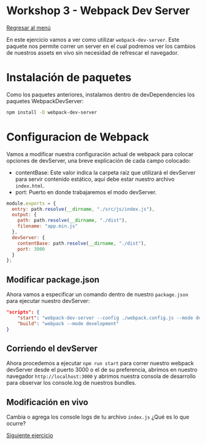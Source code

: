 # Workshop 3 - Webpack Dev Server

[Regresar al menú](./README.md)

En este ejercicio vamos a ver como utilizar `webpack-dev-server`. Este paquete nos permite correr un server en el cual podremos ver los cambios de nuestros assets en vivo sin necesidad de refrescar el navegador.

# Instalación de paquetes

Como los paquetes anteriores, instalamos dentro de devDependencies los paquetes WebpackDevServer:

```sh
npm install -D webpack-dev-server
```

# Configuracion de Webpack

Vamos a modificar nuestra configuración actual de webpack para colocar opciones de devServer, una breve explicación de cada campo colocado:

- contentBase: Este valor indica la carpeta raíz que utilizará el devServer para servir contenido estático, aquí debe estar nuestro archivo `index.html`.
- port: Puerto en donde trabajaremos el modo devServer.

```js
module.exports = {
  entry: path.resolve(__dirname, "./src/js/index.js"),
  output: {
    path: path.resolve(__dirname, "./dist"),
    filename: "app.min.js"
  },
  devServer: {
    contentBase: path.resolve(__dirname, "./dist"),
    port: 3000
  }
};
```

## Modificar package.json

Ahora vamos a especificar un comando dentro de nuestro `package.json` para ejecutar nuestro devServer:

```json
"scripts": {
    "start": "webpack-dev-server --config ./webpack.config.js --mode development",
    "build": "webpack --mode development"
}
```

## Corriendo el devServer

Ahora procedemos a ejecutar `npm run start` para correr nuestro webpack devServer desde el puerto 3000 o el de su preferencia, abrimos en nuestro navegador `http://localhost:3000` y abrimos nuestra consola de desarrollo para observar los console.log de nuestros bundles.

## Modificación en vivo

Cambia o agrega los console logs de tu archivo `index.js` ¿Qué es lo que ocurre?

[Siguiente ejercicio](./ex4.md)
